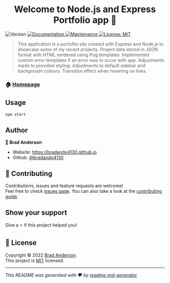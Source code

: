 <h1 align="center">Welcome to Node.js and Express Portfolio app 👋</h1>
<p>
  <img alt="Version" src="https://img.shields.io/badge/version-1.0.0-blue.svg?cacheSeconds=2592000" />
  <a href="https://github.com/bradando4130/Node.js-and-Express-portfiolo#readme" target="_blank">
    <img alt="Documentation" src="https://img.shields.io/badge/documentation-yes-brightgreen.svg" />
  </a>
  <a href="https://github.com/bradando4130/Node.js-and-Express-portfiolo/graphs/commit-activity" target="_blank">
    <img alt="Maintenance" src="https://img.shields.io/badge/Maintained%3F-yes-green.svg" />
  </a>
  <a href="https://github.com/bradando4130/Node.js-and-Express-portfiolo/blob/master/LICENSE" target="_blank">
    <img alt="License: MIT" src="https://img.shields.io/github/license/bradando4130/Node.js and Express Portfolio app" />
  </a>
</p>

> This application is a portoflio site created with Express and Node.js to showcase some of my recent projects. Project data stored in JSON format with HTML rendered using Pug templates.
> Implemented custom error templates if an error was to occur with app.
> Adjustments made to provided styling: 
> Adjustments to default sidebar and backgroudn colours.
> Transition effect when hovering on links.

### 🏠 [Homepage](https://github.com/bradando4130/Node.js-and-Express-portfolio)

## Usage

```sh
npm start
```

## Author

👤 **Brad Anderson**

* Website: https://bradando4130.github.io
* Github: [@bradando4130](https://github.com/bradando4130)

## 🤝 Contributing

Contributions, issues and feature requests are welcome!<br />Feel free to check [issues page](https://github.com/bradando4130/Node.js-and-Express-portfiolo/issues). You can also take a look at the [contributing guide](https://github.com/bradando4130/Node.js-and-Express-portfiolo/blob/master/CONTRIBUTING.md).

## Show your support

Give a ⭐️ if this project helped you!

## 📝 License

Copyright © 2022 [Brad Anderson](https://github.com/bradando4130).<br />
This project is [MIT](https://github.com/bradando4130/Node.js-and-Express-portfiolo/blob/master/LICENSE) licensed.

***
_This README was generated with ❤️ by [readme-md-generator](https://github.com/kefranabg/readme-md-generator)_